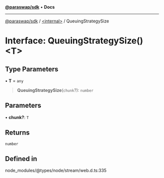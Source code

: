 [**@paraswap/sdk**](../../README.md) • **Docs**

***

[@paraswap/sdk](../../globals.md) / [\<internal\>](../README.md) / QueuingStrategySize

# Interface: QueuingStrategySize()\<T\>

## Type Parameters

• **T** = `any`

> **QueuingStrategySize**(`chunk`?): `number`

## Parameters

• **chunk?**: `T`

## Returns

`number`

## Defined in

node\_modules/@types/node/stream/web.d.ts:335
